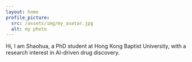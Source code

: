 ```yaml
---
layout: home
profile_picture:
  src: /assets/img/my_avatar.jpg
  alt: my photo
---
```

<p>
  Hi, I am Shaohua, a PhD student at Hong Kong Baptist University, with a research interest in AI-driven drug discovery.
</p>
